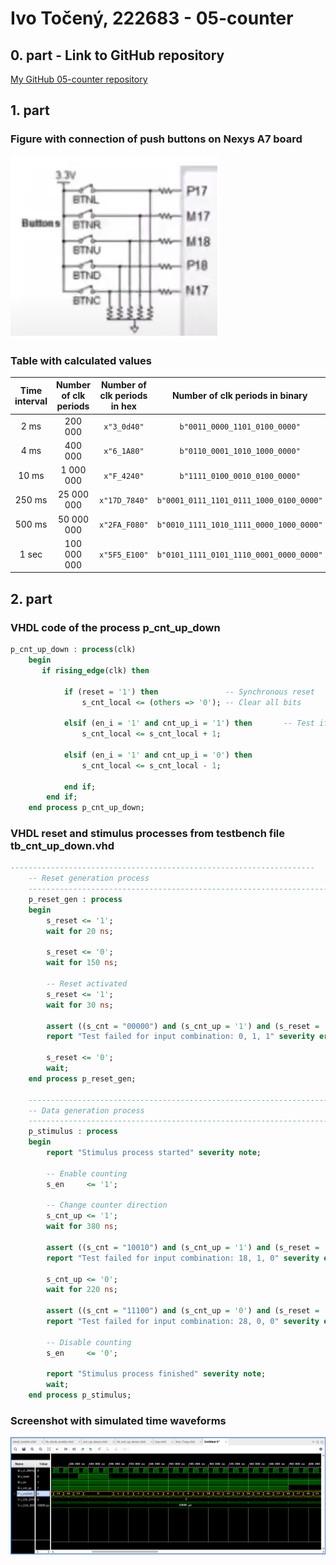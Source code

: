 # Ivo Točený, 222683 - 05-counter

## 0. part - Link to GitHub repository

[My GitHub 05-counter repository](https://github.com/Ivo-Toceny-222683/Digital-electronics-1/tree/main/Labs/05-counter)

## 1. part

### Figure with connection of push buttons on Nexys A7 board

![Buttons_pins](images/Buttons_pins.png)

### Table with calculated values

| **Time interval** | **Number of clk periods** | **Number of clk periods in hex** | **Number of clk periods in binary** |
   | :-: | :-: | :-: | :-: |
   | 2&nbsp;ms | 200 000 | `x"3_0d40"` | `b"0011_0000_1101_0100_0000"` |
   | 4&nbsp;ms | 400 000 | `x"6_1A80"` | `b"0110_0001_1010_1000_0000"` |
   | 10&nbsp;ms | 1 000 000 | `x"F_4240"` | `b"1111_0100_0010_0100_0000"` |
   | 250&nbsp;ms | 25 000 000 | `x"17D_7840"` | `b"0001_0111_1101_0111_1000_0100_0000"` |
   | 500&nbsp;ms | 50 000 000 | `x"2FA_F080"` | `b"0010_1111_1010_1111_0000_1000_0000"` |
   | 1&nbsp;sec | 100 000 000 | `x"5F5_E100"` | `b"0101_1111_0101_1110_0001_0000_0000"` |

## 2. part

### VHDL code of the process p_cnt_up_down

```vhdl
p_cnt_up_down : process(clk)
    begin
       if rising_edge(clk) then
        
            if (reset = '1') then               -- Synchronous reset
                s_cnt_local <= (others => '0'); -- Clear all bits

            elsif (en_i = '1' and cnt_up_i = '1') then       -- Test if counter is enabled
                s_cnt_local <= s_cnt_local + 1;
                
            elsif (en_i = '1' and cnt_up_i = '0') then
                s_cnt_local <= s_cnt_local - 1;

            end if;
        end if;
    end process p_cnt_up_down;
```

### VHDL reset and stimulus processes from testbench file tb_cnt_up_down.vhd

```vhdl
--------------------------------------------------------------------
    -- Reset generation process
    --------------------------------------------------------------------
    p_reset_gen : process
    begin
        s_reset <= '1';
        wait for 20 ns;
        
        s_reset <= '0';
        wait for 150 ns;
        
        -- Reset activated
        s_reset <= '1';
        wait for 30 ns;
        
        assert ((s_cnt = "00000") and (s_cnt_up = '1') and (s_reset = '1'))
        report "Test failed for input combination: 0, 1, 1" severity error;

        s_reset <= '0';
        wait;
    end process p_reset_gen;

    --------------------------------------------------------------------
    -- Data generation process
    --------------------------------------------------------------------
    p_stimulus : process
    begin
        report "Stimulus process started" severity note;

        -- Enable counting
        s_en     <= '1';
        
        -- Change counter direction
        s_cnt_up <= '1';
        wait for 380 ns;
        
        assert ((s_cnt = "10010") and (s_cnt_up = '1') and (s_reset = '0'))
        report "Test failed for input combination: 18, 1, 0" severity error;
        
        s_cnt_up <= '0';
        wait for 220 ns;
        
        assert ((s_cnt = "11100") and (s_cnt_up = '0') and (s_reset = '0'))
        report "Test failed for input combination: 28, 0, 0" severity error;

        -- Disable counting
        s_en     <= '0';

        report "Stimulus process finished" severity note;
        wait;
    end process p_stimulus;
```

### Screenshot with simulated time waveforms

![Waveforms_counter](images/Waveform_tb_cnt_up_down.png)